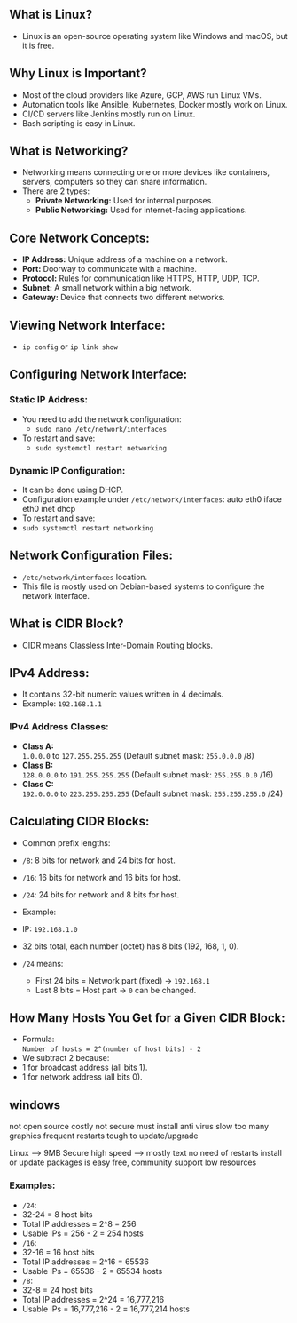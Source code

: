 ## What is Linux?
- Linux is an open-source operating system like Windows and macOS, but it is free.

## Why Linux is Important?
- Most of the cloud providers like Azure, GCP, AWS run Linux VMs.
- Automation tools like Ansible, Kubernetes, Docker mostly work on Linux.
- CI/CD servers like Jenkins mostly run on Linux.
- Bash scripting is easy in Linux.

## What is Networking?
- Networking means connecting one or more devices like containers, servers, computers so they can share information.
- There are 2 types:
  - **Private Networking:** Used for internal purposes.
  - **Public Networking:** Used for internet-facing applications.

## Core Network Concepts:
- **IP Address:** Unique address of a machine on a network.
- **Port:** Doorway to communicate with a machine.
- **Protocol:** Rules for communication like HTTPS, HTTP, UDP, TCP.
- **Subnet:** A small network within a big network.
- **Gateway:** Device that connects two different networks.

## Viewing Network Interface:
- `ip config` or `ip link show`

## Configuring Network Interface:

### Static IP Address:
- You need to add the network configuration:
  - `sudo nano /etc/network/interfaces`
- To restart and save:
  - `sudo systemctl restart networking`

### Dynamic IP Configuration:
- It can be done using DHCP.
- Configuration example under `/etc/network/interfaces`:
  auto eth0 iface eth0 inet dhcp
- To restart and save:
- `sudo systemctl restart networking`

## Network Configuration Files:
- `/etc/network/interfaces` location.
- This file is mostly used on Debian-based systems to configure the network interface.

## What is CIDR Block?
- CIDR means Classless Inter-Domain Routing blocks.

## IPv4 Address:
- It contains 32-bit numeric values written in 4 decimals.
- Example: `192.168.1.1`

### IPv4 Address Classes:
- **Class A:**  
`1.0.0.0` to `127.255.255.255` (Default subnet mask: `255.0.0.0` /8)
- **Class B:**  
`128.0.0.0` to `191.255.255.255` (Default subnet mask: `255.255.0.0` /16)
- **Class C:**  
`192.0.0.0` to `223.255.255.255` (Default subnet mask: `255.255.255.0` /24)

## Calculating CIDR Blocks:

- Common prefix lengths:
- `/8`: 8 bits for network and 24 bits for host.
- `/16`: 16 bits for network and 16 bits for host.
- `/24`: 24 bits for network and 8 bits for host.

- Example:
- IP: `192.168.1.0`
- 32 bits total, each number (octet) has 8 bits (192, 168, 1, 0).
- `/24` means:
  - First 24 bits = Network part (fixed) → `192.168.1`
  - Last 8 bits = Host part → `0` can be changed.

## How Many Hosts You Get for a Given CIDR Block:
- Formula:  
`Number of hosts = 2^(number of host bits) - 2`
- We subtract 2 because:
- 1 for broadcast address (all bits 1).
- 1 for network address (all bits 0).

windows
-----------
not open source
costly
not secure must install anti virus
slow
too many graphics
frequent restarts
tough to update/upgrade

Linux --> 9MB
Secure
high speed --> mostly text
no need of restarts
install or update packages is easy
free, community support
low resources

### Examples:
- `/24`:  
- 32-24 = 8 host bits  
- Total IP addresses = 2^8 = 256  
- Usable IPs = 256 - 2 = 254 hosts
- `/16`:  
- 32-16 = 16 host bits  
- Total IP addresses = 2^16 = 65536  
- Usable IPs = 65536 - 2 = 65534 hosts
- `/8`:  
- 32-8 = 24 host bits  
- Total IP addresses = 2^24 = 16,777,216  
- Usable IPs = 16,777,216 - 2 = 16,777,214 hosts

